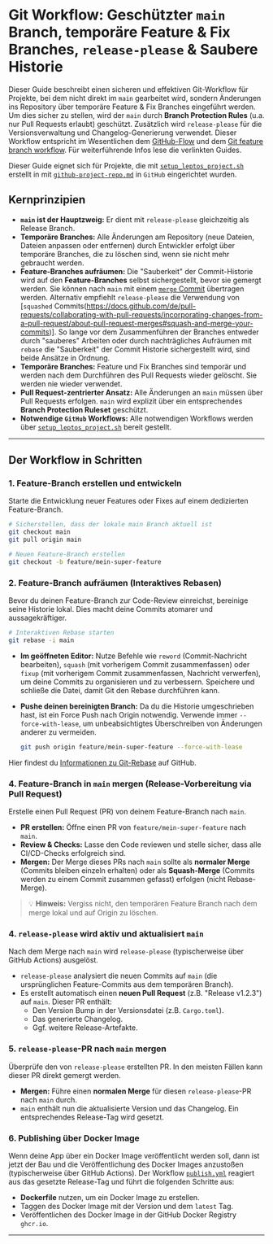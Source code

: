 # Git Workflow: Geschützter `main` Branch, temporäre Feature & Fix Branches, `release-please` & Saubere Historie

Dieser Guide beschreibt einen sicheren und effektiven Git-Workflow für Projekte, bei dem nicht direkt im `main` gearbeitet wird, sondern Änderungen ins Repository über temporäre Feature & Fix Branches eingeführt werden. Um dies sicher zu stellen, wird der `main` durch **Branch Protection Rules** (u.a. nur Pull Requests erlaubt) geschützt. Zusätzlich wird `release-please` für die Versionsverwaltung und Changelog-Generierung verwendet. Dieser Workflow entspricht im Wesentlichen dem [GitHub-Flow](https://docs.github.com/de/get-started/using-github/github-flow) und dem [Git feature branch workflow](https://www.atlassian.com/git/tutorials/comparing-workflows/feature-branch-workflow). Für weiterführende Infos lese die verlinkten Guides.

Dieser Guide eignet sich für Projekte, die mit [`setup_leptos_project.sh`](../scripts/setup_leptos_project.sh) erstellt in mit [`github-project-repo.md`](../setup/github-project-repo.md) in `GitHub` eingerichtet wurden.

## Kernprinzipien

- **`main` ist der Hauptzweig:** Er dient mit `release-please` gleichzeitig als Release Branch.
- **Temporäre Branches:** Alle Änderungen am Repository (neue Dateien, Dateien anpassen oder entfernen) durch Entwickler erfolgt über temporäre Branches, die zu löschen sind, wenn sie nicht mehr gebraucht werden.
- **Feature-Branches aufräumen:** Die "Sauberkeit" der Commit-Historie wird auf den **Feature-Branches** selbst sichergestellt, bevor sie gemergt werden. Sie können nach `main` mit einem [`merge` Commit](https://docs.github.com/de/pull-requests/collaborating-with-pull-requests/incorporating-changes-from-a-pull-request/about-pull-request-merges#merge-your-commits) übertragen werden. Alternativ empfiehlt `release-please` die Verwendung von [`squashed` Commits(https://docs.github.com/de/pull-requests/collaborating-with-pull-requests/incorporating-changes-from-a-pull-request/about-pull-request-merges#squash-and-merge-your-commits)]. So lange vor dem Zusammenführen der Branches entweder durch "sauberes" Arbeiten oder durch nachträgliches Aufräumen mit `rebase` die "Sauberkeit" der Commit Historie sichergestellt wird, sind beide Ansätze in Ordnung.
- **Temporäre Branches:** Feature und Fix Branches sind temporär und werden nach dem Durchführen des Pull Requests wieder gelöscht. Sie werden nie wieder verwendet.
- **Pull Request-zentrierter Ansatz:** Alle Änderungen an `main` müssen über Pull Requests erfolgen. `main` wird explizit über ein entsprechendes **Branch Protection Ruleset** geschützt.
- **Notwendige `GitHub` Workflows:** Alle notwendigen Workflows werden über [`setup_leptos_project.sh`](../scripts/setup_leptos_project.sh) bereit gestellt.

---

## Der Workflow in Schritten

### 1\. Feature-Branch erstellen und entwickeln

Starte die Entwicklung neuer Features oder Fixes auf einem dedizierten Feature-Branch.

```bash
# Sicherstellen, dass der lokale main Branch aktuell ist
git checkout main
git pull origin main

# Neuen Feature-Branch erstellen
git checkout -b feature/mein-super-feature
```

### 2\. Feature-Branch aufräumen (Interaktives Rebasen)

Bevor du deinen Feature-Branch zur Code-Review einreichst, bereinige seine Historie lokal. Dies macht deine Commits atomarer und aussagekräftiger.

```bash
# Interaktiven Rebase starten
git rebase -i main
```

- **Im geöffneten Editor:** Nutze Befehle wie `reword` (Commit-Nachricht bearbeiten), `squash` (mit vorherigem Commit zusammenfassen) oder `fixup` (mit vorherigem Commit zusammenfassen, Nachricht verwerfen), um deine Commits zu organisieren und zu verbessern. Speichere und schließe die Datei, damit Git den Rebase durchführen kann.

- **Pushe deinen bereinigten Branch:** Da du die Historie umgeschrieben hast, ist ein Force Push nach Origin notwendig. Verwende immer `--force-with-lease`, um unbeabsichtigtes Überschreiben von Änderungen anderer zu vermeiden.

  ```bash
  git push origin feature/mein-super-feature --force-with-lease
  ```

Hier findest du [Informationen zu Git-Rebase](https://docs.github.com/de/get-started/using-git/about-git-rebase) auf GitHub.

### 4\. Feature-Branch in `main` mergen (Release-Vorbereitung via Pull Request)

Erstelle einen Pull Request (PR) von deinem Feature-Branch nach `main`.

- **PR erstellen:** Öffne einen PR von `feature/mein-super-feature` nach `main`.
- **Review & Checks:** Lasse den Code reviewen und stelle sicher, dass alle CI/CD-Checks erfolgreich sind.
- **Mergen:** Der Merge dieses PRs nach `main` sollte als **normaler Merge** (Commits bleiben einzeln erhalten) oder als **Squash-Merge** (Commits werden zu einem Commit zusammen gefasst) erfolgen (nicht Rebase-Merge).

> 💡 **Hinweis:** Vergiss nicht, den temporären Feature Branch nach dem merge lokal und auf Origin zu löschen.

### 4\. `release-please` wird aktiv und aktualisiert `main`

Nach dem Merge nach `main` wird `release-please` (typischerweise über GitHub Actions) ausgelöst.

- `release-please` analysiert die neuen Commits auf `main` (die ursprünglichen Feature-Commits aus dem temporären Branch).
- Es erstellt automatisch einen **neuen Pull Request** (z.B. "Release v1.2.3") auf `main`. Dieser PR enthält:
  - Den Version Bump in der Versionsdatei (z.B. `Cargo.toml`).
  - Das generierte Changelog.
  - Ggf. weitere Release-Artefakte.

### 5\. `release-please`-PR nach `main` mergen

Überprüfe den von `release-please` erstellten PR. In den meisten Fällen kann dieser PR direkt gemergt werden.

- **Mergen:** Führe einen **normalen Merge** für diesen `release-please`-PR nach `main` durch.
- `main` enthält nun die aktualisierte Version und das Changelog. Ein entsprechendes Release-Tag wird gesetzt.

### 6\. Publishing über Docker Image

Wenn deine App über ein Docker Image veröffentlicht werden soll, dann ist jetzt der Bau und die Veröffentlichung des Docker Images anzustoßen (typischerweise über GitHub Actions). Der Workflow [`publish.yml`](../github/workflows/publish.yml) reagiert aus das gesetzte Release-Tag und führt die folgenden Schritte aus:

- **Dockerfile** nutzen, um ein Docker Image zu erstellen.
- Taggen des Docker Image mit der Version und dem `latest` Tag.
- Veröffentlichen des Docker Image in der GitHub Docker Registry `ghcr.io`.

---
